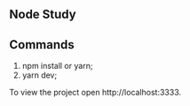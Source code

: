 ## Node Study

## Commands

1. npm install or yarn;
2. yarn dev;

To view the project open http://localhost:3333.
